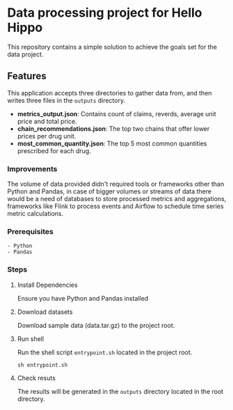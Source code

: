 # Data processing project for Hello Hippo

This repository contains a simple solution to achieve the goals set for the data project.

## Features

This application accepts three directories to gather data from, and then writes three files in the `outputs` directory.

- **metrics_output.json**: Contains count of claims, reverds, average unit price and total price.
- **chain_recommendations.json**: The top two chains that offer lower prices per drug unit.
- **most_common_quantity.json**: The top 5 most common quantities prescribed for each drug.

### Improvements

The volume of data provided didn't required tools or frameworks other than Python and Pandas, in case of bigger volumes or streams of data there would be a need of databases to store processed metrics and aggregations, frameworks like Flink to process events and Airflow to schedule time series metric calculations.

### Prerequisites

    - Python
    - Pandas

### Steps

1. Install Dependencies

   Ensure you have Python and Pandas installed

2. Download datasets

   Download sample data (data.tar.gz) to the project root.

3. Run shell

   Run the shell script `entrypoint.sh` located in the project root.

   ```
   sh entrypoint.sh
   ```

4. Check resuts

   The results will be generated in the `outputs` directory located in the root directory.
